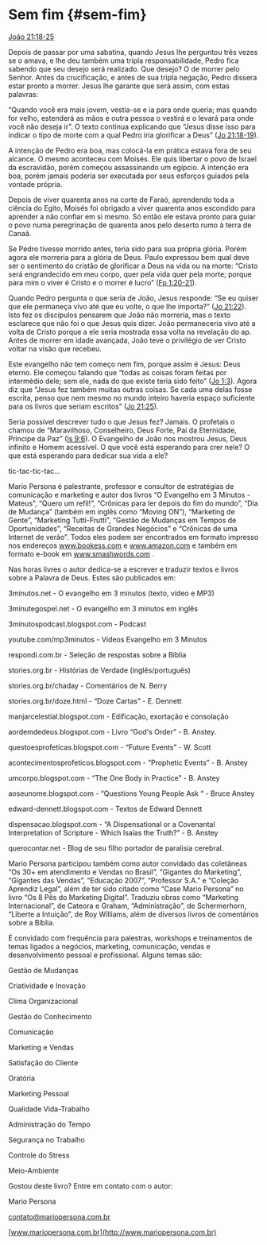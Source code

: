 # Sem fim {#sem-fim}

[João 21:18-25](http://bibliaonline.com.br/acf/jo/21/18-25)

Depois de passar por uma sabatina, quando Jesus lhe perguntou três vezes se o amava, e lhe deu também uma tripla responsabilidade, Pedro fica sabendo que seu desejo será realizado. Que desejo? O de morrer pelo Senhor. Antes da crucificação, e antes de sua tripla negação, Pedro dissera estar pronto a morrer. Jesus lhe garante que será assim, com estas palavras:

“Quando você era mais jovem, vestia-se e ia para onde queria; mas quando for velho, estenderá as mãos e outra pessoa o vestirá e o levará para onde você não deseja ir”. O texto continua explicando que “Jesus disse isso para indicar o tipo de morte com a qual Pedro iria glorificar a Deus” ([Jo 21:18-19](http://bibliaonline.com.br/acf/jo/21/18-19)).

A intenção de Pedro era boa, mas colocá-la em prática estava fora de seu alcance. O mesmo aconteceu com Moisés. Ele quis libertar o povo de Israel da escravidão, porém começou assassinando um egípcio. A intenção era boa, porém jamais poderia ser executada por seus esforços guiados pela vontade própria.

Depois de viver quarenta anos na corte de Faraó, aprendendo toda a ciência do Egito, Moisés foi obrigado a viver quarenta anos escondido para aprender a não confiar em si mesmo. Só então ele estava pronto para guiar o povo numa peregrinação de quarenta anos pelo deserto rumo à terra de Canaã.

Se Pedro tivesse morrido antes, teria sido para sua própria glória. Porém agora ele morreria para a glória de Deus. Paulo expressou bem qual deve ser o sentimento do cristão de glorificar a Deus na vida ou na morte: “Cristo será engrandecido em meu corpo, quer pela vida quer pela morte; porque para mim o viver é Cristo e o morrer é lucro” ([Fp 1:20-21](http://bibliaonline.com.br/acf/fp/1/20-21)).

Quando Pedro pergunta o que seria de João, Jesus responde: “Se eu quiser que ele permaneça vivo até que eu volte, o que lhe importa?” ([Jo 21:22](http://bibliaonline.com.br/acf/jo/21/22)). Isto fez os discípulos pensarem que João não morreria, mas o texto esclarece que não foi o que Jesus quis dizer. João permaneceria vivo até a volta de Cristo porque a ele seria mostrada essa volta na revelação do ap. Antes de morrer em idade avançada, João teve o privilégio de ver Cristo voltar na visão que recebeu.

Este evangelho não tem começo nem fim, porque assim é Jesus: Deus eterno. Ele começou falando que “todas as coisas foram feitas por intermédio dele; sem ele, nada do que existe teria sido feito” ([Jo 1:3](http://bibliaonline.com.br/acf/jo/1/3)). Agora diz que “Jesus fez também muitas outras coisas. Se cada uma delas fosse escrita, penso que nem mesmo no mundo inteiro haveria espaço suficiente para os livros que seriam escritos” ([Jo 21:25](http://bibliaonline.com.br/acf/jo/21/25)).

Seria possível descrever tudo o que Jesus fez? Jamais. O profetais o chamou de “Maravilhoso, Conselheiro, Deus Forte, Pai da Eternidade, Príncipe da Paz” ([Is 9:6](http://bibliaonline.com.br/acf/is/9/6)). O Evangelho de João nos mostrou Jesus, Deus infinito e Homem acessível. O que você está esperando para crer nele? O que está esperando para dedicar sua vida a ele?

tic-tac-tic-tac...

Mario Persona é palestrante, professor e consultor de estratégias de comunicação e marketing e autor dos livros “O Evangelho em 3 Minutos - Mateus”, “Quero um refil!”, “Crônicas para ler depois do fim do mundo”, “Dia de Mudança” (também em inglês como “Moving ON”), “Marketing de Gente”, “Marketing Tutti-Frutti”, “Gestão de Mudanças em Tempos de Oportunidades”, “Receitas de Grandes Negócios” e “Crônicas de uma Internet de verão”. Todos eles podem ser encontrados em formato impresso nos endereços www.bookess.com e www.amazon.com e também em formato e-book em www.smashwords.com .

Nas horas livres o autor dedica-se a escrever e traduzir textos e livros sobre a Palavra de Deus. Estes são publicados em:

3minutos.net - O evangelho em 3 minutos (texto, vídeo e MP3)

3minutegospel.net - O evangelho em 3 minutos em inglês

3minutospodcast.blogspot.com - Podcast

youtube.com/mp3minutos - Vídeos Evangelho em 3 Minutos

respondi.com.br - Seleção de respostas sobre a Bíblia

stories.org.br - Histórias de Verdade (inglês/português)

stories.org.br/chaday - Comentários de N. Berry

stories.org.br/doze.html - “Doze Cartas” - E. Dennett

manjarcelestial.blogspot.com - Edificação, exortação e consolação

aordemdedeus.blogspot.com - Livro “God&#039;s Order” - B. Anstey.

questoesprofeticas.blogspot.com - “Future Events” - W. Scott

acontecimentosprofeticos.blogspot.com - “Prophetic Events” - B. Anstey

umcorpo.blogspot.com - “The One Body in Practice” - B. Anstey

aoseunome.blogspot.com - “Questions Young People Ask “ - Bruce Anstey

edward-dennett.blogspot.com - Textos de Edward Dennett

dispensacao.blogspot.com - “A Dispensational or a Covenantal Interpretation of Scripture - Which Isaías the Truth?” - B. Anstey

querocontar.net - Blog de seu filho portador de paralisia cerebral.

Mario Persona participou também como autor convidado das coletâneas “Os 30+ em atendimento e Vendas no Brasil”, “Gigantes do Marketing”, “Gigantes das Vendas”, “Educação 2007”, “Professor S.A.” e “Coleção Aprendiz Legal”, além de ter sido citado como “Case Mario Persona” no livro “Os 8 Pês do Marketing Digital”. Traduziu obras como “Marketing Internacional”, de Cateora e Graham, “Administração”, de Schermerhorn, “Liberte a Intuição”, de Roy Williams, além de diversos livros de comentários sobre a Bíblia.

É convidado com frequência para palestras, workshops e treinamentos de temas ligados a negócios, marketing, comunicação, vendas e desenvolvimento pessoal e profissional. Alguns temas são:

Gestão de Mudanças

Criatividade e Inovação

Clima Organizacional

Gestão do Conhecimento

Comunicação

Marketing e Vendas

Satisfação do Cliente

Oratória

Marketing Pessoal

Qualidade Vida-Trabalho

Administração do Tempo

Segurança no Trabalho

Controle do Stress

Meio-Ambiente

Gostou deste livro? Entre em contato com o autor:

Mario Persona

contato@mariopersona.com.br

[www.mariopersona.com.br](http://www.mariopersona.com.br)